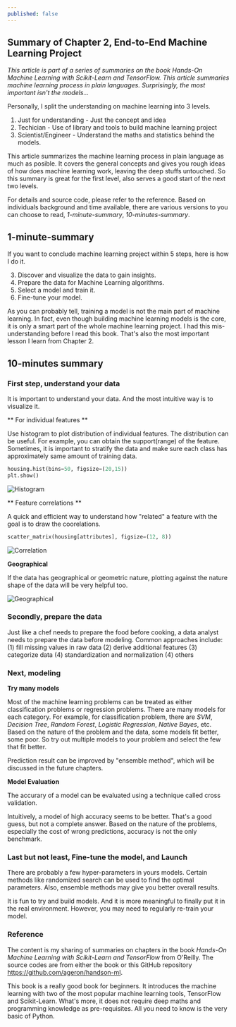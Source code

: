 ```yaml
---
published: false
---
```


## Summary of Chapter 2, End-to-End Machine Learning Project ##

*This article is part of a series of summaries on the book Hands-On Machine Learning with Scikit-Learn and TensorFlow. This article summaries machine learning process in plain languages. Surprisingly, the most important isn't the models...*

Personally, I split the understanding on machine learning into 3 levels.  
1. Just for understanding - Just the concept and idea
2. Techician - Use of library and tools to build machine learning project
3. Scientist/Engineer - Understand the maths and statistics behind the models.

This article summarizes the machine learning process in plain language as much as posible. It covers the general concepts and gives you rough ideas of how does machine learning work, leaving the deep stuffs untouched. So this summary is great for the first level, also serves a good start of the next two levels.

For details and source code, please refer to the reference. Based on individuals background and time available, there are various versions to you can choose to read, *1-minute-summary*, *10-minutes-summary*. 

## 1-minute-summary

If you want to conclude machine learning project within 5 steps, here is how I do it.

3. Discover and visualize the data to gain insights.
4. Prepare the data for Machine Learning algorithms.
5. Select a model and train it.
6. Fine-tune your model.

As you can probably tell, training a model is not the main part of machine learning. In fact, even though building machine learning models is the core, it is only a smart part of the whole machine learning project. I had this mis-understanding before I read this book. That's also the most important lesson I learn from Chapter 2.

## 10-minutes summary

### First step, understand your data
It is important to understand your data. And the most intuitive way is to visualize it.

** For individual features **

Use histogram to plot distribution of individual features. The distribution can be useful. For example, you can obtain the support(range) of the feature. Sometimes, it is important to stratify the data and make sure each class has approximately same amount of training data. 

```python
housing.hist(bins=50, figsize=(20,15))
plt.show()
```

![Histogram](hist.png "Title")

** Feature correlations **

A quick and efficient way to understand how "related" a feature with the goal is to draw the coorelations. 

```python
scatter_matrix(housing[attributes], figsize=(12, 8))
```

![Correlation](correlation.png "Correlation")

**Geographical**

If the data has geographical or geometric nature, plotting against the nature shape of the data will be very helpful too. 

![Geographical](geographical.png "Geographical")

### Secondly, prepare the data

Just like a chef needs to prepare the food before cooking, a data analyst needs to prepare the data before modeling. Common approaches include:
(1) fill missing values in raw data
(2) derive additional features
(3) categorize data
(4) standardization and normalization
(4) others


### Next, modeling

**Try many models**

Most of the machine learning problems can be treated as either classification problems or regression problems. 
There are many models for each category. For example, for classification problem, there are *SVM*, *Decision Tree*, *Random Forest*, *Logistic Regression*, *Native Bayes*, etc. Based on the nature of the problem and the data, some models fit better, some poor. So try out multiple models to your problem and select the few that fit better.

Prediction result can be improved by "ensemble method", which will be discussed in the future chapters.

**Model Evaluation**

The accurary of a model can be evaluated using a technique called cross validation.

Intuitively, a model of high accuracy seems to be better. That's a good guess, but not a complete answer. Based on the nature of the problems, especially the cost of wrong predictions, accuracy is not the only benchmark.


### Last but not least, Fine-tune the model, and Launch

There are probably a few hyper-parameters in yours models. Certain methods like randomized search can be used to find the optimal parameters. Also, ensemble methods may give you better overall results.

It is fun to try and build models. And it is more meaningful to finally put it in the real environment. However, you may need to regularly re-train your model.

### Reference

The content is my sharing of summaries on chapters in the book *Hands-On Machine Learning with Scikit-Learn and TensorFlow* from O'Reilly. The source codes are from either the book or this GitHub repository https://github.com/ageron/handson-ml.

This book is a really good book for beginners. It introduces the machine learning with two of the most popular machine learning tools, TensorFlow and Scikit-Learn. What's more, it does not require deep maths and programming knowledge as pre-requisites. All you need to know is the very basic of Python.



